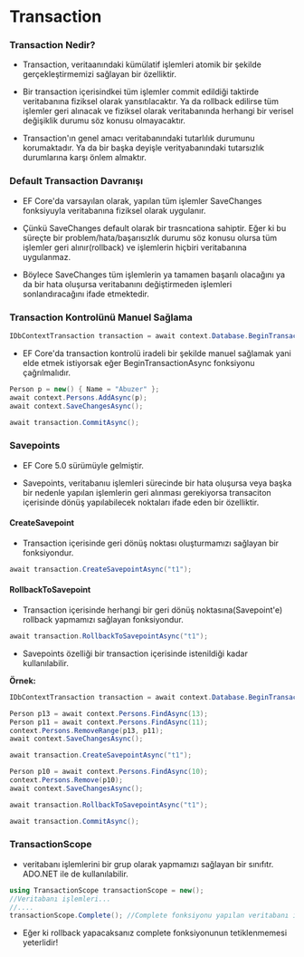 ﻿# Transaction


### Transaction Nedir?
- Transaction, veritaanındaki kümülatif işlemleri atomik bir şekilde gerçekleştirmemizi sağlayan bir özelliktir.

- Bir transaction içerisindkei tüm işlemler commit edildiği taktirde veritabanına fiziksel olarak yansıtılacaktır. Ya da rollback edilirse tüm işlemler geri alınacak ve fiziksel olarak veritabanında herhangi bir verisel değişiklik durumu söz konusu olmayacaktır.

- Transaction'ın genel amacı veritabanındaki tutarlılık durumunu korumaktadır. Ya da bir başka deyişle verityabanındaki tutarsızlık durumlarına karşı önlem almaktır.

### Default Transaction Davranışı
- EF Core'da varsayılan olarak, yapılan tüm işlemler SaveChanges fonksiyuyla veritabanına fiziksel olarak uygulanır. 

- Çünkü SaveChanges default olarak bir trasncationa sahiptir.
Eğer ki bu süreçte bir problem/hata/başarısızlık durumu söz konusu olursa tüm işlemler geri alınır(rollback) ve işlemlerin hiçbiri veritabanına uygulanmaz.

- Böylece SaveChanges tüm işlemlerin ya tamamen başarılı olacağını ya da bir hata oluşursa veritabanını değiştirmeden işlemleri sonlandıracağını ifade etmektedir.

### Transaction Kontrolünü Manuel Sağlama
```csharp
IDbContextTransaction transaction = await context.Database.BeginTransactionAsync();
```
- EF Core'da transaction kontrolü iradeli bir şekilde manuel sağlamak yani elde etmek istiyorsak eğer BeginTransactionAsync fonksiyonu çağrılmalıdır.
```csharp
Person p = new() { Name = "Abuzer" };
await context.Persons.AddAsync(p);
await context.SaveChangesAsync();

await transaction.CommitAsync();
```

### Savepoints
- EF Core 5.0 sürümüyle gelmiştir.

- Savepoints, veritabanıu işlemleri sürecinde bir hata oluşursa veya başka bir nedenle yapılan işlemlerin geri alınması gerekiyorsa transaciton içerisinde dönüş yapılabilecek noktaları ifade eden bir özelliktir.
#### CreateSavepoint
- Transaction içerisinde geri dönüş noktası oluşturmamızı sağlayan bir fonksiyondur.
```csharp
await transaction.CreateSavepointAsync("t1");
```
#### RollbackToSavepoint
- Transaction içerisinde herhangi bir geri dönüş noktasına(Savepoint'e) rollback yapmamızı sağlayan fonksiyondur.
```csharp
await transaction.RollbackToSavepointAsync("t1");
```
- Savepoints özelliği bir transaction içerisinde istenildiği kadar kullanılabilir.

**Örnek:**
```csharp
IDbContextTransaction transaction = await context.Database.BeginTransactionAsync();

Person p13 = await context.Persons.FindAsync(13);
Person p11 = await context.Persons.FindAsync(11);
context.Persons.RemoveRange(p13, p11);
await context.SaveChangesAsync();

await transaction.CreateSavepointAsync("t1");

Person p10 = await context.Persons.FindAsync(10);
context.Persons.Remove(p10);
await context.SaveChangesAsync();

await transaction.RollbackToSavepointAsync("t1");

await transaction.CommitAsync();
```
### TransactionScope  
- veritabanı işlemlerini bir grup olarak yapmamızı sağlayan bir sınıfıtr.
ADO.NET ile de kullanılabilir.
```csharp
using TransactionScope transactionScope = new();
//Veritabanı işlemleri...
//....
transactionScope.Complete(); //Complete fonksiyonu yapılan veritabanı işlemlerinin commit edilmesini sağlar.
```
- Eğer ki rollback yapacaksanız complete fonksiyonunun tetiklenmemesi yeterlidir!

